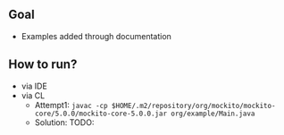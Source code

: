 ## Goal
* Examples added through documentation

## How to run?
* via IDE
* via CL
  * Attempt1: `javac -cp $HOME/.m2/repository/org/mockito/mockito-core/5.0.0/mockito-core-5.0.0.jar org/example/Main.java`
  * Solution: TODO: